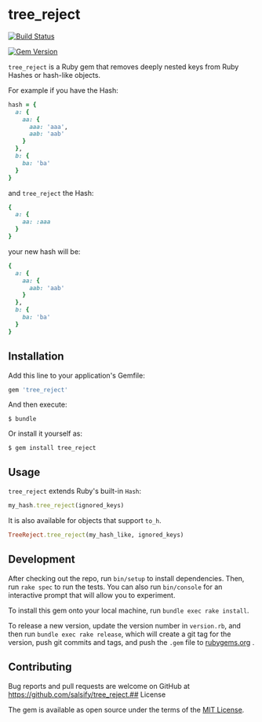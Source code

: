 # tree_reject

[![Build Status](https://travis-ci.org/salsify/tree_reject.svg?branch=master)](https://travis-ci.org/salsify/tree_reject)

[![Gem Version](https://badge.fury.io/rb/tree_reject.svg)](https://badge.fury.io/rb/tree_reject)

`tree_reject` is a Ruby gem that removes deeply nested keys from Ruby Hashes or hash-like objects.

For example if you have the Hash:

```ruby
hash = {
  a: {
    aa: {
      aaa: 'aaa',
      aab: 'aab'
    }
  },
  b: {
    ba: 'ba'
  }
}
```

and `tree_reject` the Hash:
```ruby
{
  a: {
    aa: :aaa
  }
}
```

your new hash will be:
```ruby
{
  a: {
    aa: {
      aab: 'aab'
    }
  }, 
  b: {
    ba: 'ba'
  }
} 
```

## Installation

Add this line to your application's Gemfile:

```ruby
gem 'tree_reject'
```

And then execute:

    $ bundle

Or install it yourself as:

    $ gem install tree_reject

## Usage

`tree_reject` extends Ruby's built-in `Hash`:

```ruby
my_hash.tree_reject(ignored_keys)
```

It is also available for objects that support `to_h`.

```ruby
TreeReject.tree_reject(my_hash_like, ignored_keys)
```

## Development

After checking out the repo, run `bin/setup` to install dependencies. Then,
run `rake spec` to run the tests. You can also run `bin/console` for an
interactive prompt that will allow you to experiment.

To install this gem onto your local machine, run `bundle exec rake install`. 

To release a new version, update the version number in `version.rb`, and then
run `bundle exec rake release`, which will create a git tag for the version,
push git commits and tags, and push the `.gem` file to
[rubygems.org](https://rubygems.org)
.

## Contributing

Bug reports and pull requests are welcome on GitHub at
https://github.com/salsify/tree_reject.## License

The gem is available as open source under the terms of the
[MIT License](http://opensource.org/licenses/MIT).

